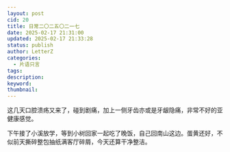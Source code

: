 ```yaml
---
layout: post
cid: 20
title: 日常二〇二五〇二一七
date: 2025-02-17 21:31:00
updated: 2025-02-17 21:33:28
status: publish
author: LetterZ
categories: 
  - 片语只言
tags: 
description: 
keyword: 
thumbnail: 
---
```



这几天口腔溃疡又来了，碰到剧痛，加上一侧牙齿亦或是牙龈隐痛，非常不好的亚健康感觉。

下午接了小溪放学，等到小树回家一起吃了晚饭，自己回南山这边。蛋黄还好，不似前天撕碎整包抽纸满客厅碎屑，今天还算干净整洁。